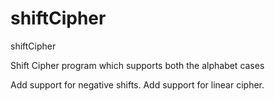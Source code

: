 # shiftCipher
shiftCipher

Shift Cipher program which supports both the alphabet cases


Add support for negative shifts.
Add support for linear cipher.